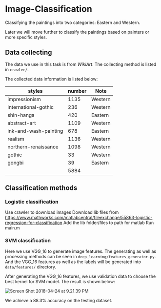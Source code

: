 # Image-Classification
Classifying the paintings into two categories: Eastern and Western. 

Later we will move further to classify the paintings based on painters or more specific styles.

## Data collecting
The data we use in this task is from *WikiArt*. The collecting method is listed in `crawler/`. 

The collected data information is listed below: </br>

| styles  | number  | Note |
|---|---|---|
| impressionism  | 1135  | Western |
| international-gothic  | 236  | Western | 
| shin-hanga  | 420  | Eastern | 
| abstract-art  | 1109  | Western | 
| ink-and-wash-painting  | 678  | Eastern | 
| realism  | 1136  | Western | 
| northern-renaissance  | 1098  | Western | 
| gothic  |  33 | Western | 
| gongbi  | 39  | Eastern | 
| | 5884 | |

## Classification methods
### Logistic classification
Use crawler to download images
Download lib files from https://www.mathworks.com/matlabcentral/fileexchange/55863-logistic-regression-for-classification
Add the lib folder/files to path for matlab
Run main.m


### SVM classification

Here we use VGG_16 to generate image features. The generating as well as processing methods can be seen in `deep_learning/features_generator.py`. </br>
And the VGG_16 features as well as the labels will be generated into `data/features/` directory.

After generating the VGG_16 features, we use validation data to choose the best kernel for SVM model. The result is shown below:

![Screen Shot 2018-04-24 at 9.21.39 PM](https://oh1ulkf4j.qnssl.com/Screen%20Shot%202018-04-24%20at%209.21.39%20PM.png)

We achieve a 88.3% accuracy on the testing dataset.


